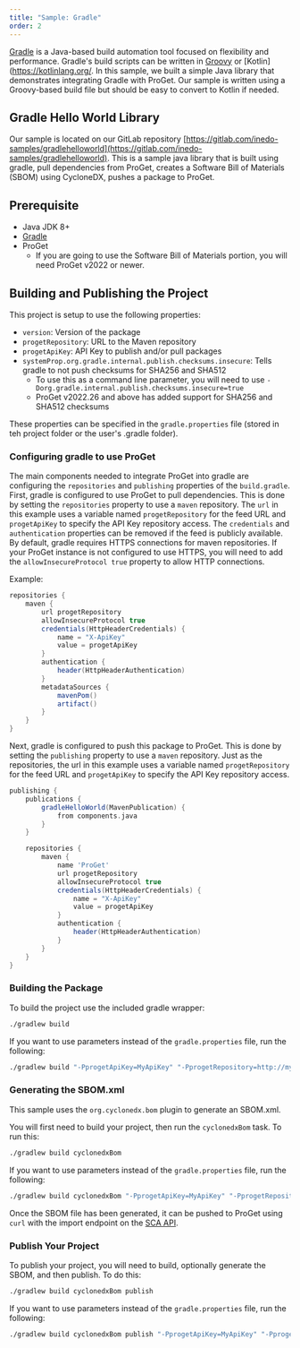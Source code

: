 ```yaml
---
title: "Sample: Gradle"
order: 2
---
```


[Gradle](https://gradle.org/) is a Java-based build automation tool focused on flexibility and performance. Gradle's build scripts can be written in [Groovy](https://groovy-lang.org/) or [Kotlin](https://kotlinlang.org/. In this sample, we built a simple Java library that demonstrates integrating Gradle with ProGet. Our sample is written using a Groovy-based build file but should be easy to convert to Kotlin if needed.

## Gradle Hello World Library
Our sample is located on our GitLab repository [https://gitlab.com/inedo-samples/gradlehelloworld](https://gitlab.com/inedo-samples/gradlehelloworld).  This is a sample java library that is built using gradle, pull dependencies from ProGet, creates a Software Bill of Materials (SBOM) using CycloneDX, pushes a package to ProGet.

## Prerequisite
- Java JDK 8+
- [Gradle](https://gradle.org/releases/)
- ProGet 
    - If you are going to use the Software Bill of Materials portion, you will need ProGet v2022 or newer.

## Building and Publishing the Project
This project is setup to use the following properties:
- `version`: Version of the package
- `progetRepository`: URL to the Maven repository
- `progetApiKey`: API Key to publish and/or pull packages
- `systemProp.org.gradle.internal.publish.checksums.insecure`: Tells gradle to not push checksums for SHA256 and SHA512
    - To use this as a command line parameter, you will need to use `-Dorg.gradle.internal.publish.checksums.insecure=true`
    - ProGet v2022.26 and above has added support for SHA256 and SHA512 checksums

These properties can be specified in the `gradle.properties` file (stored in teh project folder or the user's .gradle folder).

### Configuring gradle to use ProGet
The main components needed to integrate ProGet into gradle are configuring the `repositories` and `publishing` properties of the `build.gradle`.  First, gradle is configured to use ProGet to pull dependencies.  This is done by setting the `repositories` property to use a `maven`  repository.  The `url` in this example uses a variable named `progetRepository` for the feed URL and `progetApiKey` to specify the API Key repository access.  The `credentials` and `authentication` properties can be removed if the feed is publicly available.  By default, gradle requires HTTPS connections for maven repositories.  If your ProGet instance is not configured to use HTTPS, you will need to add the `allowInsecureProtocol true` property to allow HTTP connections.

Example:
```groovy
repositories {
    maven {
        url progetRepository
        allowInsecureProtocol true
        credentials(HttpHeaderCredentials) {
            name = "X-ApiKey"
            value = progetApiKey
        }
        authentication {
            header(HttpHeaderAuthentication)
        }
        metadataSources {
            mavenPom()
            artifact()
        }
    } 
}
```

Next, gradle is configured to push this package to ProGet.  This is done by setting the `publishing` property to use a `maven`  repository.  Just as the repositories, the url in this example uses a variable named `progetRepository` for the feed URL and `progetApiKey` to specify the API Key repository access.
```groovy
publishing {
    publications {
        gradleHelloWorld(MavenPublication) {
            from components.java
        }
    }

    repositories {
        maven {
            name 'ProGet'
            url progetRepository
            allowInsecureProtocol true
            credentials(HttpHeaderCredentials) {
                name = "X-ApiKey"
                value = progetApiKey
            }
            authentication {
                header(HttpHeaderAuthentication)
            }
        }
    }
}
```

### Building the Package
To build the project use the included gradle wrapper:
```sh
./gradlew build
```

If you want to use parameters instead of the `gradle.properties` file, run the following:
```sh
./gradlew build "-PprogetApiKey=MyApiKey" "-PprogetRepository=http://my.proget.server/maven2/feed-name/" "-Dorg.gradle.project.version=1.0"
```

### Generating the SBOM.xml
This sample uses the `org.cyclonedx.bom` plugin to generate an SBOM.xml.  

You will first need to build your project, then run the `cyclonedxBom` task.  To run this:

```sh
./gradlew build cyclonedxBom
```

If you want to use parameters instead of the `gradle.properties` file, run the following:
```sh
./gradlew build cyclonedxBom "-PprogetApiKey=MyApiKey" "-PprogetRepository=http://my.proget.server/maven2/feed-name/" "-Dorg.gradle.project.version=1.0"
```

Once the SBOM file has been generated, it can be pushed to ProGet using `curl` with the import endpoint on the [SCA API](/docs/proget/reference-api/proget-api-sca).

### Publish Your Project
To publish your project, you will need to build, optionally generate the SBOM, and then publish.  To do this:
```sh
./gradlew build cyclonedxBom publish
```

If you want to use parameters instead of the `gradle.properties` file, run the following:
```sh
./gradlew build cyclonedxBom publish "-PprogetApiKey=MyApiKey" "-PprogetRepository=http://my.proget.server/maven2/feed-name/" "-Dorg.gradle.internal.publish.checksums.insecure=true" "-Dorg.gradle.project.version=1.0"
```